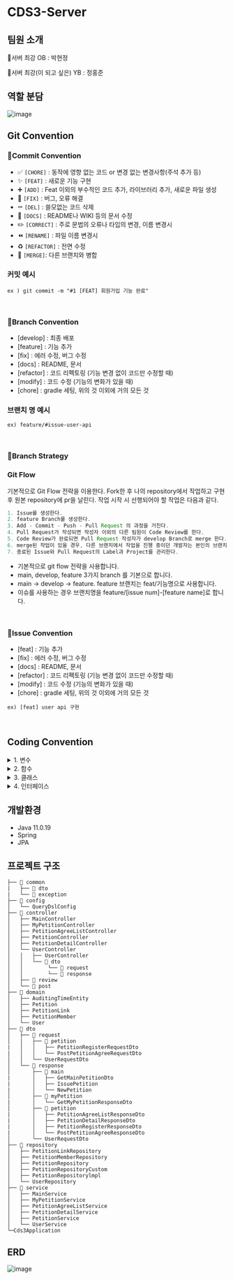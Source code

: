 # CDS3-Server

## 팀원 소개
💙서버 최강 OB : 박현정

🐣서버 최강(이 되고 싶은) YB : 정홍준

## 역할 분담
![image](https://github.com/CDS-Seminar-Team3/CDS3-Server/assets/97835512/bff120ca-b348-4fbd-abaf-6bf3af89e09f)


## Git Convention

### 🔹Commit Convention
 - ✅ `[CHORE]` : 동작에 영향 없는 코드 or 변경 없는 변경사항(주석 추가 등)
- ✨ `[FEAT]` : 새로운 기능 구현
- ➕ `[ADD]` : Feat 이외의 부수적인 코드 추가, 라이브러리 추가, 새로운 파일 생성
- 🔨 `[FIX]` : 버그, 오류 해결
- ⚰️ `[DEL]` : 쓸모없는 코드 삭제
- 📝 `[DOCS]` : README나 WIKI 등의 문서 수정
- ✏️ `[CORRECT]` : 주로 문법의 오류나 타입의 변경, 이름 변경시
- ⏪️ `[RENAME]` : 파일 이름 변경시
- ♻️ `[REFACTOR]` : 전면 수정
- 🔀 `[MERGE]`: 다른 브랜치와 병합

### 커밋 예시

`ex ) git commit -m "#1 [FEAT] 회원가입 기능 완료"`

<br>

### 🔹Branch Convention

- [develop] : 최종 배포
- [feature] : 기능 추가
- [fix] : 에러 수정, 버그 수정
- [docs] : README, 문서
- [refactor] : 코드 리펙토링 (기능 변경 없이 코드만 수정할 때)
- [modify] : 코드 수정 (기능의 변화가 있을 때)
- [chore] : gradle 세팅, 위의 것 이외에 거의 모든 것

### 브랜치 명 예시

`ex) feature/#issue-user-api`

<br>

### 🔹Branch Strategy
### Git Flow

기본적으로 Git Flow 전략을 이용한다. Fork한 후 나의 repository에서 작업하고 구현 후 원본 repository에 pr을 날린다. 작업 시작 시 선행되어야 할 작업은 다음과 같다.

```java
1. Issue를 생성한다.
2. feature Branch를 생성한다.
3. Add - Commit - Push - Pull Request 의 과정을 거친다.
4. Pull Request가 작성되면 작성자 이외의 다른 팀원이 Code Review를 한다.
5. Code Review가 완료되면 Pull Request 작성자가 develop Branch로 merge 한다.
6. merge된 작업이 있을 경우, 다른 브랜치에서 작업을 진행 중이던 개발자는 본인의 브랜치로 merge된 작업을 Pull 받아온다.
7. 종료된 Issue와 Pull Request의 Label과 Project를 관리한다.
```

- 기본적으로 git flow 전략을 사용합니다.
- main, develop, feature 3가지 branch 를 기본으로 합니다.
- main → develop → feature. feature 브랜치는 feat/기능명으로 사용합니다.
- 이슈를 사용하는 경우 브랜치명을 feature/[issue num]-[feature name]로 합니다.

<br>


### 🔹Issue Convention
- [feat] : 기능 추가
- [fix] : 에러 수정, 버그 수정
- [docs] : README, 문서
- [refactor] : 코드 리펙토링 (기능 변경 없이 코드만 수정할 때)
- [modify] : 코드 수정 (기능의 변화가 있을 때)
- [chore] : gradle 세팅, 위의 것 이외에 거의 모든 것

`ex) [feat] user api 구현`

<br>

## Coding Convention


 <details>  <summary>1. 변수</summary>  
 <div markdown="1"> 
 <br>
     1-1. camelCase 형식을 사용합니다.<br><br>
     1-2. 이름은 짧지만 의미 있어야 합니다.(사용 의도를 누구나 알아낼 수 있도록!)<br><br>
     1-3. ENUM이나 상수는 대문자로 표기합니다.<br><br>
 </div>  </details>

 <details>  <summary>2. 함수</summary>  
 <div markdown="1"> 
 <br>
 2-1. 함수의 이름은 동사여야 하며, camelCase 형식을 사용합니다. <br><br>
     2-2. 객체 이름을 함수 이름에 중복적으로 사용하지 않습니다.<br><br>
     </div>  </details>

 <details>  <summary>3. 클래스 </summary>  
 <div markdown="1"> 
 <br>
 클래스 이름은 명사이어야 하며 Pascal Case를 사용합니다.
     </div>  </details>

 <details>  <summary>4. 인터페이스 </summary>  
 <div markdown="1"> 
 <br>
 클래스와 같은 규칙을 사용합니다.
     </div>  </details>


## 개발환경
- Java 11.0.19
- Spring
- JPA

## 프로젝트 구조
  ```
├── 📂 common
|   ├── 📂 dto
|   └── 📂 exception
├── 📂 config
│   └── QueryDslConfig
├── 📂 controller
│   ├── MainController
│   ├── MyPetitionController
│   ├── PetitionAgreeListController
│   ├── PetitionController
│   ├── PetitionDetailController
│   └── UserController
│   │   ├── UserController
│   │   └── 📂 dto
│   │        └── 📂 request
│   │        └── 📂 response
│   ├── 📂 review
│   └── 📂 post
├── 📂 domain
│   ├── AuditingTimeEntity
│   ├── Petition
│   ├── PetitionLink
│   ├── PetitionMember
│   └── User
├── 📂 dto
│   ├── 📂 request
│   |   ├── 📂 petition
|   │   │   ├── PetitionRegisterRequestDto
|   │   │   └── PostPetitionAgreeRequestDto
│   │   └── UserRequestDto
│   └── 📂 response
│       ├── 📂 main
|       │   ├── GetMainPetitionDto
|       │   ├── IssuePetition
|       │   └── NewPetition
│       ├── 📂 myPetition
|       │   └── GetMyPetitionResponseDto
│       ├── 📂 petition
|       │   ├── PetitionAgreeListResponseDto
|       │   ├── PetitionDetailResponseDto
|       │   ├── PetitionRegisterResponseDto
|       │   └── PostPetitionAgreeResponseDto
│       └── UserRequestDto
├── 📂 repository
│   ├── PetitionLinkRepository
│   ├── PetitionMemberRepository
│   ├── PetitionRepository
│   ├── PetitionRepositoryCustom
│   ├── PetitionRepositorylmpl
│   └── UserRepository
├── 📂 service
│   ├── MainService
│   ├── MyPetitionService
│   ├── PetitionAgreeListService
│   ├── PetitionDetailService
│   ├── PetitionService
│   └── UserService
└─Cds3Application
  ```

## ERD
![image](https://github.com/CDS-Seminar-Team3/CDS3-Server/assets/97835512/7996597c-5a8d-46fe-8d35-f3f2bec3555c)
